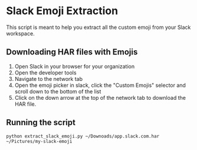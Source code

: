 # Slack Emoji Extraction

This script is meant to help you extract all the custom emoji from your Slack workspace. 


## Downloading HAR files with Emojis

1. Open Slack in your browser for your organization
2. Open the developer tools
3. Navigate to the network tab
4. Open the emoji picker in slack, click the "Custom Emojis" selector and scroll down to the bottom of the list
5. Click on the down arrow at the top of the network tab to download the HAR file.

## Running the script

```shell
python extract_slack_emoji.py ~/Downoads/app.slack.com.har ~/Pictures/my-slack-emoji
```